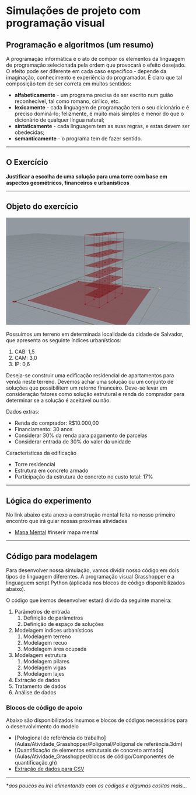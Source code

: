 # Simulações de projeto com programação visual

## Programação e algoritmos (um resumo)
A programação informática é o ato de compor os elementos da linguagem de programação selecionada pela ordem que provocará o efeito desejado. O efeito pode ser diferente em cada caso específico - depende da imaginação, conhecimento e experiência do programador.
É claro que tal composição tem de ser correta em muitos sentidos:

- **alfabeticamente** - um programa precisa de ser escrito num guião reconhecível, tal como romano, cirílico, etc.
- **lexicamente** - cada linguagem de programação tem o seu dicionário e é preciso dominá-lo; felizmente, é muito mais simples e menor do que o dicionário de qualquer língua natural;
- **sintaticamente** - cada linguagem tem as suas regras, e estas devem ser obedecidas;
- **semanticamente** - o programa tem de fazer sentido.

_____
## O Exercício
**Justificar a escolha de uma solução para uma torre com base em aspectos geométricos, financeiros e urbanísticos**

_____
## Objeto do exercício

![](imagens/tipologia%20do%20estudo.png)

Possuímos um terreno em determinada localidade da cidade de Salvador, que apresenta os seguinte índices urbanísticos:
1. CAB: 1,5
2. CAM: 3,0
3. IP: 0,6

Deseja-se construir uma edificação residencial de apartamentos para venda neste terreno. Devemos achar uma solução ou um conjunto de soluções que possibilitem um retorno financeiro. Deve-se levar em consideração fatores como solução estrutural e renda do comprador para determinar se a solução é aceitável ou não.

Dados extras:
- Renda do comprador: R$10.000,00
- Financiamento: 30 anos
- Considerar 30% da renda para pagamento de parcelas
- Considerar entrada de 30% do valor da unidade

Caracteristicas da edificação
- Torre residencial
- Estrutura em concreto armado
- Participação da estrutura de concreto no custo total: 17%
_____

## Lógica do experimento

No link abaixo esta anexo a construção mental feita no nosso primeiro encontro que irá guiar nossas proximas atividades
- [Mapa Mental]() #inserir mapa mental

_____

## Código para modelagem
Para desenvolver nossa simulação, vamos dividir nosso código em dois tipos de linguagem diferentes. A programação visual Grasshopper e a linguaguem script Python (aplicada nos blocos de código disponibilizados abaixo).

O código que iremos desenvolver estará divido da seguinte maneira:
1. Parâmetros de entrada
   1. Definição de parâmetros
   2. Definição de espaço de soluções
2. Modelagem indices urbanísticos
   1. Modelagem terreno
   2. Modelagem recuo
   3. Modelagem área ocupada
3. Modelagem estrutura
   1. Modelagem pilares
   2. Modelagem vigas
   3. Modelagem lajes
4. Extração de dados
5. Tratamento de dados
6. Análise de dados


### Blocos de código de apoio
Abaixo são disponibilizados insumos e blocos de códigos necessários para o desenvolvimento do modelo

- [Pologional de referência do trabalho](Aulas/Atividade_Grasshopper/Poligonal/Poligonal de referência.3dm)
- [Quantificação de elementos estruturais de concreto armado](Aulas/Atividade_Grasshopper/blocos de código/Componentes de quantificação.gh)
- [Extração de dados para CSV]()

_____


*_aos poucos eu irei alimentando com os códigos e algumas cositas mais..._